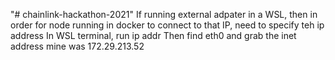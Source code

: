 "# chainlink-hackathon-2021" 
If running external adpater in a WSL, then in order for node running in docker to connect to that IP, need to specify teh ip address
In WSL terminal, run ip  addr
Then find eth0 and grab the inet address mine was 172.29.213.52

